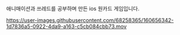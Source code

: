 애니매이션과 쓰레드를 공부하며 만든 ios 원카드 게임입니다.




https://user-images.githubusercontent.com/68258365/160656342-1d7836a5-0922-4da9-a163-c5cb084cbb73.mov

